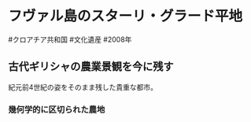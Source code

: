 # フヴァル島のスターリ・グラード平地
#クロアチア共和国 #文化遺産 #2008年 
## 古代ギリシャの農業景観を今に残す
紀元前4世紀の姿をそのまま残した貴重な都市。
### 幾何学的に区切られた農地